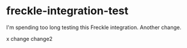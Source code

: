 freckle-integration-test
========================

I'm spending too long testing this Freckle integration. Another change.

x change change2
